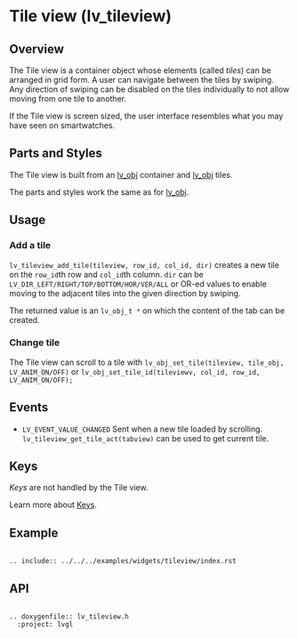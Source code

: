```eval_rst
```
# Tile view (lv_tileview)

## Overview

The Tile view is a container object whose elements (called *tiles*) can be arranged in grid form.
A user can navigate between the tiles by swiping.
Any direction of swiping can be disabled on the tiles individually to not allow moving from one tile to another.

If the Tile view is screen sized, the user interface resembles what you may have seen on smartwatches.

## Parts and Styles
The Tile view is built from an [lv_obj](/widgets/obj) container and [lv_obj](/widgets/obj) tiles.

The parts and styles work the same as for [lv_obj](/widgets/obj).

## Usage

### Add a tile

`lv_tileview_add_tile(tileview, row_id, col_id, dir)` creates a new tile on the `row_id`th row and `col_id`th column.
`dir` can be `LV_DIR_LEFT/RIGHT/TOP/BOTTOM/HOR/VER/ALL` or OR-ed values to enable moving to the adjacent tiles into the given direction by swiping.

The returned value is an `lv_obj_t *` on which the content of the tab can be created.

### Change tile
The Tile view can scroll to a tile with `lv_obj_set_tile(tileview, tile_obj, LV_ANIM_ON/OFF)` or `lv_obj_set_tile_id(tileviewv, col_id, row_id, LV_ANIM_ON/OFF);`


## Events
- `LV_EVENT_VALUE_CHANGED` Sent when a new tile loaded by scrolling. `lv_tileview_get_tile_act(tabview)` can be used to get current tile.

## Keys
*Keys* are not handled by the Tile view.

Learn more about [Keys](/overview/indev).

## Example


```eval_rst

.. include:: ../../../examples/widgets/tileview/index.rst

```


## API

```eval_rst

.. doxygenfile:: lv_tileview.h
  :project: lvgl

```
